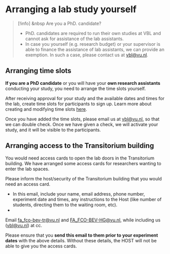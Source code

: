 
# Arranging a lab study yourself

>[!info] <i class="fa-solid fa-info"></i> &nbsp Are you a PhD. candidate?
>- PhD. candidates are required to run their own studies at VBL and cannot ask for assistance of the lab assistants.    
>- In case you yourself (e.g. research budget) or your supervisor is able to finance the assistance of lab assistants, we can provide an exemption. In such a case, please contact us at [vbl@vu.nl](mailto:vbl@vu.nl).   

## Arranging time slots

**If you are a PhD candidate** or you will have your **own research assistants** conducting your study, you need to arrange the time slots yourself.

After receiving approval for your study and the available dates and times for the lab, create time slots for participants to sign up. Learn more about creating and modifying time slots [here](arranging-time-slots).

Once you have added the time slots, please email us at [vbl@vu.nl](mailto:vbl@vu.nl), so that we can double check. Once we have given a check, we will activate your study, and it will be visible to the participants.

## Arranging access to the Transitorium building 

You would need access cards to open the lab doors in the Transitorium building. We have arranged some access cards for researchers wanting to enter the lab spaces.

Please inform the host/security of the Transitorium building that you would need an access card. 
- In this email, include your name, email address, phone number, experiment date and times, any instructions to the Host (like number of students, directing them to the waiting room, etc). 
-  
Email [fa_fco-bev-tr@vu.nl](mailto:fa_fco-bev-tr@vu.nl) and [FA_FCO-BEV-HG@vu.nl](FA_FCO-BEV-HG@vu.nl), while including us ([vbl@vu.nl](mailto:vbl@vu.nl)) at cc. 

Please ensure that you **send this email to them prior to your experiment dates** with the above details. Without these details, the HOST will not be able to give you the access cards.
